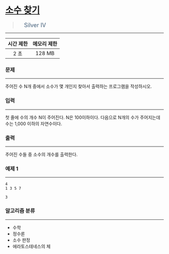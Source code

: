 # [소수 찾기](https://www.acmicpc.net/problem/1978)

> <img src="https://d2gd6pc034wcta.cloudfront.net/tier/7.svg" width="16" heigth="21" style = "vertical-align: middle;"/>&nbsp;<span style="font-size: 18px; color: #435f7a;">Silver IV</span>

***

<div align="center">

|시간 제한|메모리 제한|
|:---:|:---:|
|2 초 |128 MB|

</div>

### 문제

***

주어진 수 N개 중에서 소수가 몇 개인지 찾아서 출력하는 프로그램을 작성하시오.

### 입력

***

첫 줄에 수의 개수 N이 주어진다. N은 100이하이다. 다음으로 N개의 수가 주어지는데 수는 1,000 이하의 자연수이다.

### 출력

***

주어진 수들 중 소수의 개수를 출력한다.

### 예제 1

***

```
4
1 3 5 7
```

```
3
```

### 알고리즘 분류

***

* 수학
* 정수론
* 소수 판정
* 에라토스테네스의 체


